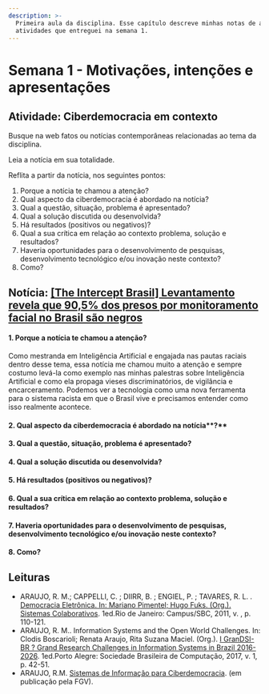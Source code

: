 ```yaml
---
description: >-
  Primeira aula da disciplina. Esse capítulo descreve minhas notas de aula e as
  atividades que entreguei na semana 1.
---
```


# Semana 1 - Motivações, intenções e apresentações

## Atividade: Ciberdemocracia em contexto

Busque na web fatos ou notícias contemporâneas relacionadas ao tema da disciplina.

Leia a notícia em sua totalidade.

Reflita a partir da notícia, nos seguintes pontos:

1. Porque a notícia te chamou a atenção?
2. Qual aspecto da ciberdemocracia é abordado na notícia?
3. Qual a questão, situação, problema é apresentado?
4. Qual a solução discutida ou desenvolvida?
5. Há resultados \(positivos ou negativos\)?
6. Qual a sua crítica em relação ao contexto problema, solução e resultados?
7. Haveria oportunidades para o desenvolvimento de pesquisas, desenvolvimento tecnológico e/ou inovação neste contexto?
8. Como?

## Notícia: [\[The Intercept Brasil\] Levantamento revela que 90,5% dos presos por monitoramento facial no Brasil são negros](https://theintercept.com/2019/11/21/presos-monitoramento-facial-brasil-negros/)

#### **1. Porque a notícia te chamou a atenção?**

Como mestranda em Inteligência Artificial e engajada nas pautas raciais dentro desse tema, essa notícia me chamou muito a atenção e sempre costumo levá-la como exemplo nas minhas palestras sobre Inteligência Artificial e como ela propaga vieses discriminatórios, de vigilância e encarceramento. Podemos ver a tecnologia como uma nova ferramenta para o sistema racista em que o Brasil vive e precisamos entender como isso realmente acontece.

#### 2. Qual aspecto da ciberdemocracia é abordado na notícia**?**

#### 3. Qual a questão, situação, problema é apresentado?

#### 4. Qual a solução discutida ou desenvolvida?

#### 5. Há resultados \(positivos ou negativos\)?

#### 6. Qual a sua crítica em relação ao contexto problema, solução e resultados?

#### 7. Haveria oportunidades para o desenvolvimento de pesquisas, desenvolvimento tecnológico e/ou inovação neste contexto?

#### 8. Como?

## **Leituras**

* ARAUJO, R. M.; CAPPELLI, C. ; DIIRR, B. ; ENGIEL, P. ; TAVARES, R. L. . [Democracia Eletrônica. In: Mariano Pimentel; Hugo Fuks. \(Org.\). Sistemas Colaborativos](https://sistemascolaborativos.uniriotec.br/). 1ed.Rio de Janeiro: Campus/SBC, 2011, v. , p. 110-121.
* ARAUJO, R. M.. Information Systems and the Open World Challenges. In: Clodis Boscarioli; Renata Araujo, Rita Suzana Maciel. \(Org.\). [I GranDSI-BR ? Grand Research Challenges in Information Systems in Brazil 2016-2026](https://sol.sbc.org.br/livros/index.php/sbc/catalog/book/28). 1ed.Porto Alegre: Sociedade Brasileira de Computação, 2017, v. 1, p. 42-51.
* ARAUJO, R.M. [Sistemas de Informação para Ciberdemocracia](https://edisciplinas.usp.br/pluginfile.php/5488543/course/section/6002971/ARAUJO_SistemasdeInforma%C3%A7%C3%A3oCiberdemocracia.pdf). \(em publicação pela FGV\).

